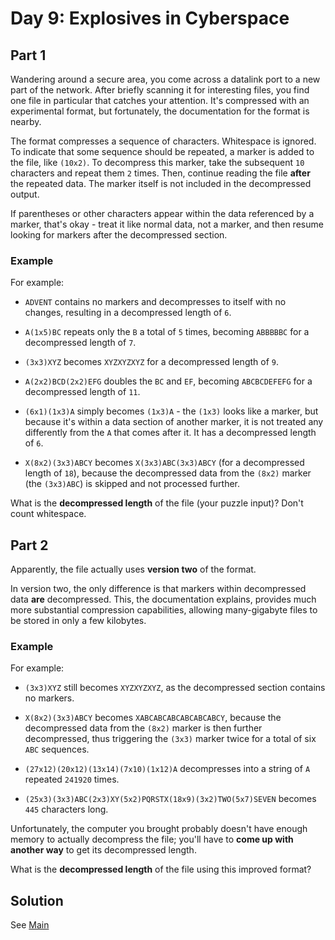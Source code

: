 # Day 9: Explosives in Cyberspace

## Part 1

Wandering around a secure area, you come across a datalink port to a new part of
the network. After briefly scanning it for interesting files, you find one file
in particular that catches your attention. It's compressed with an experimental
format, but fortunately, the documentation for the format is nearby.

The format compresses a sequence of characters. Whitespace is ignored. To
indicate that some sequence should be repeated, a marker is added to the file,
like `(10x2)`. To decompress this marker, take the subsequent `10` characters
and repeat them `2` times. Then, continue reading the file **after** the
repeated data. The marker itself is not included in the decompressed output.

If parentheses or other characters appear within the data referenced by a
marker, that's okay - treat it like normal data, not a marker, and then resume
looking for markers after the decompressed section.

### Example 

For example:

- `ADVENT` contains no markers and decompresses to itself with no changes,
resulting in a decompressed length of `6`.

- `A(1x5)BC` repeats only the `B` a total of `5` times, becoming `ABBBBBC` for a
decompressed length of `7`.

- `(3x3)XYZ` becomes `XYZXYZXYZ` for a decompressed length of `9`.

- `A(2x2)BCD(2x2)EFG` doubles the `BC` and `EF`, becoming `ABCBCDEFEFG` for a
decompressed length of `11`.

- `(6x1)(1x3)A` simply becomes `(1x3)A` - the `(1x3)` looks like a marker, but
because it's within a data section of another marker, it is not treated any
differently from the `A` that comes after it. It has a decompressed length of
`6`.

- `X(8x2)(3x3)ABCY` becomes `X(3x3)ABC(3x3)ABCY` (for a decompressed length of
`18`), because the decompressed data from the `(8x2)` marker (the `(3x3)ABC`) is
skipped and not processed further.

What is the **decompressed length** of the file (your puzzle input)?
Don't count whitespace.

## Part 2

Apparently, the file actually uses **version two** of the format.

In version two, the only difference is that markers within decompressed data 
**are** decompressed. This, the documentation explains, provides much more
substantial compression capabilities, allowing many-gigabyte files to be stored
in only a few kilobytes.

### Example
For example:

- `(3x3)XYZ` still becomes `XYZXYZXYZ`, as the decompressed section contains no
markers.

- `X(8x2)(3x3)ABCY` becomes `XABCABCABCABCABCABCY`, because the decompressed
data from the `(8x2)` marker is then further decompressed, thus triggering the
`(3x3)` marker twice for a total of six `ABC` sequences.

- `(27x12)(20x12)(13x14)(7x10)(1x12)A` decompresses into a string of `A`
repeated `241920` times.

- `(25x3)(3x3)ABC(2x3)XY(5x2)PQRSTX(18x9)(3x2)TWO(5x7)SEVEN` becomes `445`
characters long.

Unfortunately, the computer you brought probably doesn't have enough memory to
actually decompress the file; you'll have to **come up with another way** to get
its decompressed length.

What is the **decompressed length** of the file using this improved format?

## Solution
See [Main](./Main.hs)
